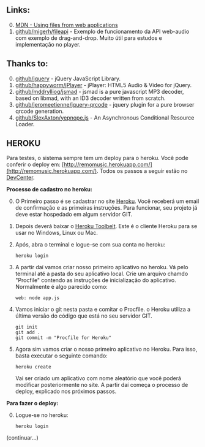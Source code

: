 Links:
------

0.	[MDN - Using files from web applications](https://developer.mozilla.org/en-US/docs/Using_files_from_web_applications)
1.	[github/migerh/fileapi](https://github.com/migerh/js-experiments/tree/master/fileapi/) - Exemplo de funcionamento da API web-audio com exemplo de drag-and-drop. Muito útil para estudos e implementação no player.

Thanks to:
----------

0. 	[github/jquery](https://github.com/jquery/jquery) - jQuery JavaScript Library.
1.	[github/happyworm/jPlayer](https://github.com/happyworm/jPlayer) - jPlayer: HTML5 Audio & Video for jQuery.
2.	[github/mddrylliog/jsmad](https://github.com/nddrylliog/jsmad) - jsmad is a pure javascript MP3 decoder, based on libmad, with an ID3 decoder written from scratch.
3.	[github/jeromeetienne/jquery-qrcode](https://github.com/jeromeetienne/jquery-qrcode) - jquery plugin for a pure browser qrcode generation.
4.	[github/SlexAxton/yepnope.js](https://github.com/SlexAxton/yepnope.js) - An Asynchronous Conditional Resource Loader.

HEROKU
------

Para testes, o sistema sempre tem um deploy para o heroku. Você pode conferir o deploy em: [http://remomusic.herokuapp.com/](http://remomusic.herokuapp.com/). Todos os passos a seguir estão no [DevCenter](https://devcenter.heroku.com/articles/nodejs).

**Processo de cadastro no heroku:**

0.  O Primeiro passo é se cadastrar no site [Heroku](http://heroku.com). Você receberá um email de confirmação e as primeiras instruções. Para funcionar, seu projeto já deve estar hospedado em algum servidor GIT.
1.  Depois deverá baixar o [Heroku Toolbelt](https://toolbelt.heroku.com/). Este é o cliente Heroku para se usar no Windows, Linux ou Mac.
2.	Após, abra o terminal e logue-se com sua conta no heroku:   
	
	```
	heroku login
	```
3.	A partir daí vamos criar nosso primeiro aplicativo no heroku. Vá pelo terminal até a pasta do seu aplicativo local. Crie um arquivo chamdo "Procfile" contendo as instruções de inicialização do aplicativo. Normalmente é algo parecido como:   
	
	```
	web: node app.js
	```
4.	Vamos iniciar o git nesta pasta e comitar o Procfile. o Heroku utiliza a última versão do código que está no seu servidor GIT.   
	
	```
	git init
	git add .
	git commit -m "Procfile for Heroku"
	```
5.	Agora sim vamos criar o nosso primeiro aplicativo no Heroku. Para isso, basta executar o seguinte comando:
	
	```
	heroku create
	```
	Vai ser criado um aplicativo com nome aleatório que você poderá modificar posteriormente no site. A partir daí começa o processo de deploy, explicado nos próximos passos.

**Para fazer o deploy:**

0.	Logue-se no heroku:   
	
	```
	heroku login
	```

(continuar...)